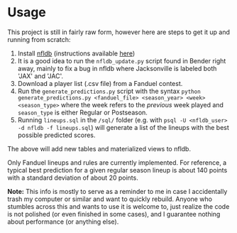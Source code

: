 # Usage

This project is still in fairly raw form, however here are steps to get it up and running from scratch:

1. Install [nfldb](https://github.com/BurntSushi/nfldb) (instructions available [here](https://github.com/BurntSushi/nfldb/wiki/Installation))
2. It is a good idea to run the `nfldb_update.py` script found in Bender right away, mainly to fix a bug in nfldb where Jacksonville is labeled both 'JAX' and 'JAC'.
3. Download a player list (.csv file) from a Fanduel contest.
4. Run the `generate_predictions.py` script with the syntax `python generate_predictions.py <fanduel_file> <season_year> <week> <season_type>` where the week refers to the *previous* week played and `season_type` is either Regular or Postseason.
5. Running `lineups.sql` in the `/sql/` folder (e.g. with `psql -U <nfldb_user> -d nfldb -f lineups.sql`) will generate a list of the lineups with the best possible predicted scores.

The above will add new tables and materialized views to nfldb.

Only Fanduel lineups and rules are currently implemented.  For reference, a typical best prediction for a given regular season lineup is about 140 points with a standard deviation of about 20 points.

**Note:** This info is mostly to serve as a reminder to me in case I accidentally trash my computer or similar and want to quickly rebuild.  Anyone who stumbles across this and wants to use it is welcome to, just realize the code is not polished (or even finished in some cases), and I guarantee nothing about performance (or anything else).

